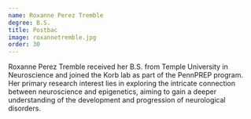```yaml
---
name: Roxanne Perez Tremble
degree: B.S.
title: Postbac
image: roxannetremble.jpg
order: 30
---
```

Roxanne Perez Tremble received her B.S. from Temple University in Neuroscience and joined the Korb lab as part of the PennPREP program. Her primary research interest lies in exploring the intricate connection between neuroscience and epigenetics, aiming to gain a deeper understanding of the development and progression of neurological disorders.